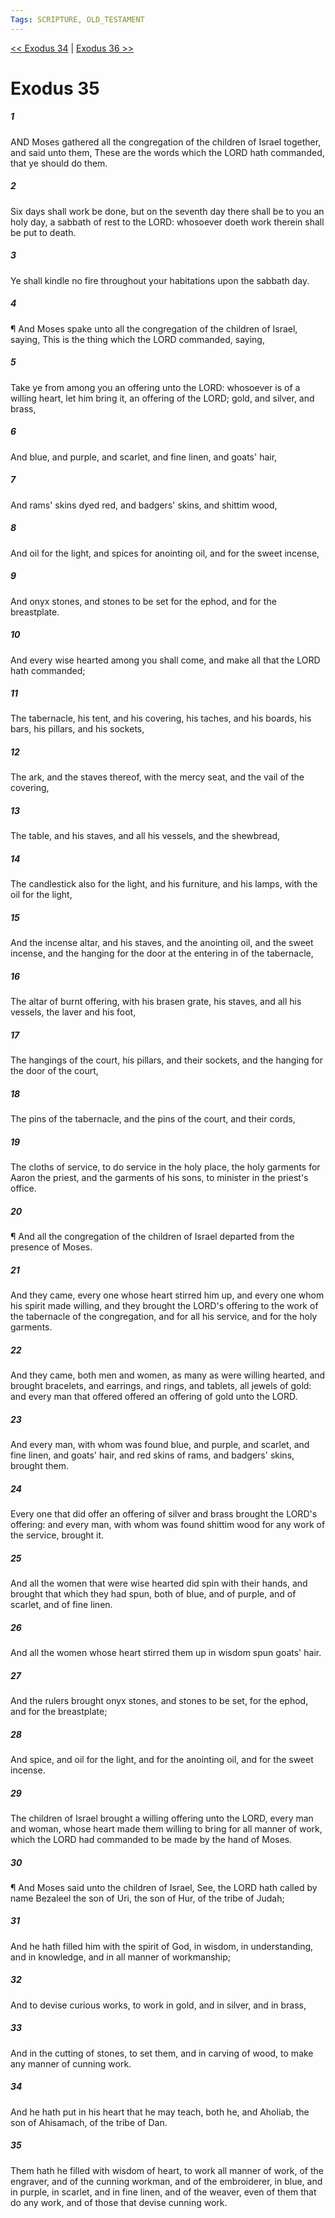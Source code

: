 ```yaml
---
Tags: SCRIPTURE, OLD_TESTAMENT
---
```


[<< Exodus 34](OLD_TESTAMENT/02_Exodus/Exodus_34.md) | [Exodus 36 >>](OLD_TESTAMENT/02_Exodus/Exodus_36.md)

# Exodus 35

##### 1
 AND Moses gathered all the congregation of the children of Israel together, and said unto them, These are the words which the LORD hath commanded, that ye should do them.
##### 2
 Six days shall work be done, but on the seventh day there shall be to you an holy day, a sabbath of rest to the LORD: whosoever doeth work therein shall be put to death.
##### 3
 Ye shall kindle no fire throughout your habitations upon the sabbath day.
##### 4
 ¶ And Moses spake unto all the congregation of the children of Israel, saying, This is the thing which the LORD commanded, saying,
##### 5
 Take ye from among you an offering unto the LORD: whosoever is of a willing heart, let him bring it, an offering of the LORD; gold, and silver, and brass,
##### 6
 And blue, and purple, and scarlet, and fine linen, and goats' hair,
##### 7
 And rams' skins dyed red, and badgers' skins, and shittim wood,
##### 8
 And oil for the light, and spices for anointing oil, and for the sweet incense,
##### 9
 And onyx stones, and stones to be set for the ephod, and for the breastplate.
##### 10
 And every wise hearted among you shall come, and make all that the LORD hath commanded;
##### 11
 The tabernacle, his tent, and his covering, his taches, and his boards, his bars, his pillars, and his sockets,
##### 12
 The ark, and the staves thereof, with the mercy seat, and the vail of the covering,
##### 13
 The table, and his staves, and all his vessels, and the shewbread,
##### 14
 The candlestick also for the light, and his furniture, and his lamps, with the oil for the light,
##### 15
 And the incense altar, and his staves, and the anointing oil, and the sweet incense, and the hanging for the door at the entering in of the tabernacle,
##### 16
 The altar of burnt offering, with his brasen grate, his staves, and all his vessels, the laver and his foot,
##### 17
 The hangings of the court, his pillars, and their sockets, and the hanging for the door of the court,
##### 18
 The pins of the tabernacle, and the pins of the court, and their cords,
##### 19
 The cloths of service, to do service in the holy place, the holy garments for Aaron the priest, and the garments of his sons, to minister in the priest's office.
##### 20
 ¶ And all the congregation of the children of Israel departed from the presence of Moses.
##### 21
 And they came, every one whose heart stirred him up, and every one whom his spirit made willing, and they brought the LORD's offering to the work of the tabernacle of the congregation, and for all his service, and for the holy garments.
##### 22
 And they came, both men and women, as many as were willing hearted, and brought bracelets, and earrings, and rings, and tablets, all jewels of gold: and every man that offered offered an offering of gold unto the LORD.
##### 23
 And every man, with whom was found blue, and purple, and scarlet, and fine linen, and goats' hair, and red skins of rams, and badgers' skins, brought them.
##### 24
 Every one that did offer an offering of silver and brass brought the LORD's offering: and every man, with whom was found shittim wood for any work of the service, brought it.
##### 25
 And all the women that were wise hearted did spin with their hands, and brought that which they had spun, both of blue, and of purple, and of scarlet, and of fine linen.
##### 26
 And all the women whose heart stirred them up in wisdom spun goats' hair.
##### 27
 And the rulers brought onyx stones, and stones to be set, for the ephod, and for the breastplate;
##### 28
 And spice, and oil for the light, and for the anointing oil, and for the sweet incense.
##### 29
 The children of Israel brought a willing offering unto the LORD, every man and woman, whose heart made them willing to bring for all manner of work, which the LORD had commanded to be made by the hand of Moses.
##### 30
 ¶ And Moses said unto the children of Israel, See, the LORD hath called by name Bezaleel the son of Uri, the son of Hur, of the tribe of Judah;
##### 31
 And he hath filled him with the spirit of God, in wisdom, in understanding, and in knowledge, and in all manner of workmanship;
##### 32
 And to devise curious works, to work in gold, and in silver, and in brass,
##### 33
 And in the cutting of stones, to set them, and in carving of wood, to make any manner of cunning work.
##### 34
 And he hath put in his heart that he may teach, both he, and Aholiab, the son of Ahisamach, of the tribe of Dan.
##### 35
 Them hath he filled with wisdom of heart, to work all manner of work, of the engraver, and of the cunning workman, and of the embroiderer, in blue, and in purple, in scarlet, and in fine linen, and of the weaver, even of them that do any work, and of those that devise cunning work.
